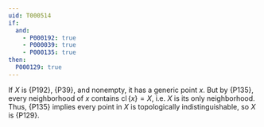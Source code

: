 ```yaml
---
uid: T000514
if:
  and:
    - P000192: true
    - P000039: true
    - P000135: true
then:
  P000129: true
---
```


If $X$ is {P192}, {P39}, and nonempty, it has a generic point $x$. But by {P135}, every neighborhood of $x$ contains $\operatorname{cl}\{x\}=X$, i.e. $X$ is its only neighborhood. Thus, {P135} implies every point in $X$ is topologically indistinguishable, so $X$ is {P129}.
